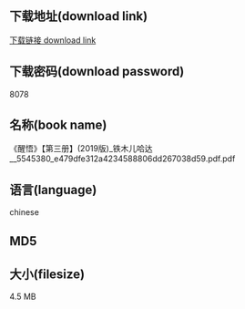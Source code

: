 ## 下载地址(download link)
[下载链接 download link](https://tutu365.netlify.app/?s=%E3%80%8A%E9%86%92%E6%82%9F%E3%80%8B%E3%80%90%E7%AC%AC%E4%B8%89%E5%86%8C%E3%80%91%282019%E7%89%88%29_%E9%93%81%E6%9C%A8%E5%84%BF%E5%93%88%E8%BE%BE__5545380_e479dfe312a4234588806dd267038d59.pdf)

## 下载密码(download password)
8078

## 名称(book name)
《醒悟》【第三册】(2019版)_铁木儿哈达__5545380_e479dfe312a4234588806dd267038d59.pdf.pdf

## 语言(language)
chinese

## MD5


## 大小(filesize)
4.5 MB
